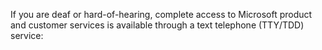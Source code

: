 <Token xmlns:xlink="http://www.w3.org/1999/xlink">If you are deaf or hard-of-hearing, complete access to Microsoft product and customer services is available through a text telephone (TTY/TDD) service:</Token>